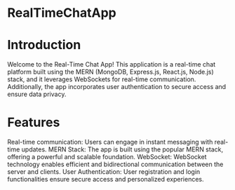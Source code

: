 # RealTimeChatApp

# Introduction
Welcome to the Real-Time Chat App! This application is a real-time chat platform built using the MERN (MongoDB, Express.js, React.js, Node.js) stack, and it leverages WebSockets for real-time communication. Additionally, the app incorporates user authentication to secure access and ensure data privacy.

# Features
Real-time communication: Users can engage in instant messaging with real-time updates.
MERN Stack: The app is built using the popular MERN stack, offering a powerful and scalable foundation.
WebSocket: WebSocket technology enables efficient and bidirectional communication between the server and clients.
User Authentication: User registration and login functionalities ensure secure access and personalized experiences.
